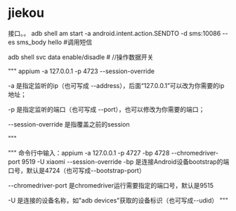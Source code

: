 # jiekou
接口。。
adb shell am start -a android.intent.action.SENDTO -d sms:10086 --es sms_body  hello
#调用短信


adb shell svc data enable/disadle   # //操作数据开关


"""
appium -a 127.0.0.1 -p 4723 --session-override      


-a 是指定监听的ip（也可写成 --address），后面“127.0.0.1”可以改为你需要的ip地址；

-p 是指定监听的端口（也可写成 --port），也可以修改为你需要的端口；

--session-override 是指覆盖之前的session


"""



"""
命令行中输入：appium -a 127.0.0.1 -p 4727 -bp 4728 --chromedriver-port 9519 -U xiaomi --session-override
-bp 是连接Android设备bootstrap的端口号，默认是4724（也可写成--bootstrap-port）

--chromedriver-port 是chromedriver运行需要指定的端口号，默认是9515

-U 是连接的设备名称，如"adb devices"获取的设备标识（也可写成--udid）
"""



